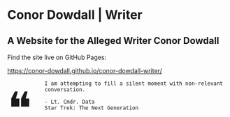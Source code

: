 # Conor Dowdall | Writer

## A Website for the Alleged Writer Conor Dowdall

Find the site live on GitHub Pages:

<https://conor-dowdall.github.io/conor-dowdall-writer/>

<span style="font-size: 6.5rem; float: left">❝ </span>

    I am attempting to fill a silent moment with non-relevant conversation.

    - Lt. Cmdr. Data
    Star Trek: The Next Generation
